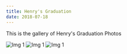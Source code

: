 ```yaml
---
title: Henry's Graduation
date: 2018-07-18
---
```

This is the gallery of Henry's Graduation Photos

![Img 1](/posts/img/Henry_Graduation/med1.png)
![Img 1](/posts/img/Henry_Graduation/med1.png)
![Img 1](/posts/img/Henry_Graduation/med1.png)
